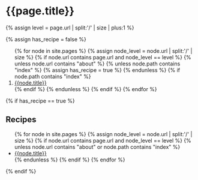 # {{page.title}}

{% assign level = page.url | split:'/' | size | plus:1 %}

{% assign has_recipe = false %}

<ol>
{% for node in site.pages %}
  {% assign node_level = node.url | split:'/' | size %}
  {% if node.url contains page.url and node_level == level %}
  {% unless node.url contains "about" %}  
    {% unless node.path contains "index" %} {% assign has_recipe = true %} {% endunless %}
    {% if node.path contains "index" %} <a href="{{node.url}}"><li>{{node.title}}</li></a> {% endif %}
  {% endunless %}
  {% endif %}
{% endfor %}
</ol>

{% if has_recipe == true %}
## Recipes

<ul>
{% for node in site.pages %}
  {% assign node_level = node.url | split:'/' | size %}
  {% if node.url contains page.url and node_level == level %}
  {% unless node.url contains "about" or node.path contains "index" %}  
    <a href="{{node.url}}"><li>{{node.title}}</li></a>
  {% endunless %}
  {% endif %}
{% endfor %}
</ul>
{% endif %}